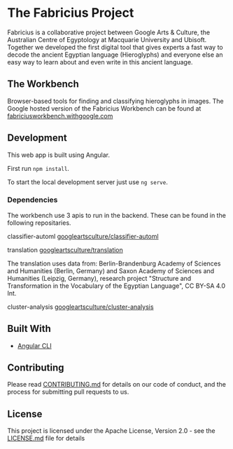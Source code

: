 # The Fabricius Project

Fabricius is a collaborative project between Google Arts & Culture, the Australian Centre of Egyptology at Macquarie University and Ubisoft. Together we developed the first digital tool that gives experts a fast way to decode the ancient Egyptian language (Hieroglyphs) and everyone else an easy way to learn about and even write in this ancient language.

## The Workbench

Browser-based tools for finding and classifying hieroglyphs in images. The Google hosted version of the
Fabricius Workbench can be found at [fabriciusworkbench.withgoogle.com](https://fabriciusworkbench.withgoogle.com/)

## Development

This web app is built using Angular.

First run `npm install`.

To start the local development server just use `ng serve`.

### Dependencies

The workbench use 3 apis to run in the backend. These can be found in the following repositaries.

classifier-automl [googleartsculture/classifier-automl](https://github.com/googleartsculture/classifier-automl)

translation [googleartsculture/translation](https://github.com/googleartsculture/translation)

The translation uses data from: Berlin-Brandenburg Academy of Sciences and Humanities (Berlin, Germany) and Saxon Academy of Sciences and Humanities
(Leipzig, Germany), research project  "Structure and Transformation in the Vocabulary of the Egyptian Language", CC BY-SA 4.0 Int.

cluster-analysis [googleartsculture/cluster-analysis](https://github.com/googleartsculture/cluster-analysis)

## Built With

- [Angular CLI](https://cli.angular.io/)

## Contributing

Please read [CONTRIBUTING.md](./CONTRIBUTING.md) for details on our code of conduct, and the process for submitting pull requests to us.

## License

This project is licensed under the Apache License, Version 2.0 - see the [LICENSE.md](./LICENSE.md) file for details
